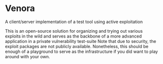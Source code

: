 # Venora

A client/server implementation of a test tool using active exploitation

This is an open-source solution for organizing and trying out various exploits in the wild and serves as the backbone of a more advanced application in a private vulnerability test-suite
Note that due to security, the exploit packages are not publicly available. Nonetheless, this should be enough of a playground to serve as the infrastructure if you did want to play around with your own.
